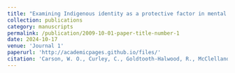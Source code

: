 ```yaml
---
title: "Examining Indigenous identity as a protective factor in mental well-being research in the United States: A scoping review"
collection: publications
category: manuscripts
permalink: /publication/2009-10-01-paper-title-number-1
date: 2024-10-17
venue: 'Journal 1'
paperurl: 'http://academicpages.github.io/files/'
citation: 'Carson, W. O., Curley, C., Goldtooth-Halwood, R., McClelland, D. J., Carroll, S. R., Yuan, N. P., Carvajal, S., & Cordova-Marks, F. M. (2024). &quot;Examining Indigenous identity as a protective factor in mental well-being research in the United States: A scoping review.&quot; <i>International Journal of Environmental Research and Public Health </i>. 21(11), 1404.'
---
```

